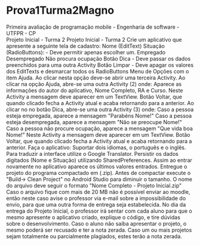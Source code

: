# Prova1Turma2Magno
Primeira avaliação de programação mobile - Engenharia de software - UTFPR - CP  
Projeto Inicial - Turma 2 Projeto Inicial - Turma 2 Crie um aplicativo que apresente 
a seguinte tela de cadastro: Nome (EditText) Situação (RadioButtons): - Deve permitir apenas escolher um.
Empregado Desempregado Não procura ocupação Botão Dica - Deve passar os dados preenchidos para uma outra Activity Botão Limpar - 
Deve apagar os valores dos EditTexts e desmarcar todos os RadioButtons Menu de Opções com o item Ajuda.
Ao clicar nesta opção deve-se abrir uma terceira Activity. Ao clicar na opção Ajuda, abre-se uma outra Activity (2) onde:
Aparece as informações do autor do aplicativo, Nome Completo, RA e Curso. Neste Activity a mensagem deve aparecer em um TextView.
Botão Voltar, que quando clicado fecha a Activity atual e acaba retornando para a anterior. Ao clicar no no botão Dica, abre-se uma outra 
Activity (3) onde: Caso a pessoa esteja empregada, aparece a mensagem "Parabéns Nome!" Caso a pessoa esteja desempregada, aparece a 
mensagem "Não se preocupe Nome!" Caso a pessoa não procure ocupação, aparece a mensagem "Que vida boa Nome!" Neste Activity a 
mensagem deve aparecer em um TextView. Botão Voltar, que quando clicado fecha a Activity atual e acaba retornando para a anterior. 
Faça o aplicativo: Suportar dois idiomas, o português e o inglês. Para traduzir a interface utilize o Google Translator. Persistir os 
dados digitados (Nome e Situação) utilizando SharedPreferences. Assim ao entrar novamente no aplicativo aparece os últimos valores
entrados. Entregue o projeto do programa compactado em (.zip). Antes de compactar execute o "Build-> Clean Project" no 
Android Studio para diminuir o tamanho. O nome do arquivo deve seguir o formato "Nome Completo - Projeto Inicial.zip" Caso o 
arquivo fique com mais de 20 MB não é possível enviar ao moodle, então neste caso avise o professor via e-mail sobre a impossibilidade 
do envio, para que uma outra forma de entrega seja estabelecida. No dia da entrega do Projeto Inicial, o professor irá sentar com cada 
aluno para que o mesmo apresente o aplicativo criado, explique o código, e tire dúvidas sobre o desenvolvimento. Caso o aluno não saiba 
apresentar o projeto, o mesmo poderá ser 
recusado e ter a nota zerada. Caso um ou mais projetos sejam totalmente ou parcialmente plagiados, estes terão a nota zerada.

